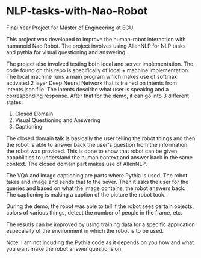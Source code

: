 # NLP-tasks-with-Nao-Robot
Final Year Project for Master of Engineering at ECU

This project was developed to improve the human-robot interaction with humanoid Nao Robot. The project involves using AllenNLP for NLP tasks and pythia for visual questioning and answering.

The project also involved testing both local and server implementation. The code found on this repo is specifically of local + machine implementation.
The local machine runs a main program which makes use of softmax activated 2 layer Deep Neural Network that is trained on intents from intents.json file.
The intents descirbe what user is speaking and a corresponding response. After that for the demo, it can go into 3 different states:
1. Closed Domain
2. Visual Questioning and Answering
3. Captioning

The closed domain talk is basically the user telling the robot things and then the robot is able to answer back the user's question from the information the robot was provided. This is done to show that robot can be given capabilities to understand the human context and answer back in the same context.
The closed domain part makes use of AllenNLP.

The VQA and image captioning are parts where Pythia is used. The robot takes and image and sends that to the sever. Then it asks the user for the queries and based on what the image contains, the robot answers back.
The captioning is making a caption of the picture the robot took.

During the demo, the robot was able to tell if the robot sees certain objects, colors of various things, detect the number of people in the frame, etc.

The resutls can be improved by using training data for a specific application especaially of the environment in which the robot is to be used.

Note: I am not incuding the Pythia code as it depends on you how and what you want make the robot answer questions on.

